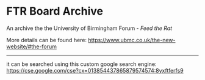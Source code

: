 # FTR Board Archive
An archive the the University of Birmingham Forum - *Feed the Rat*

More details can be found here: https://www.ubmc.co.uk/the-new-website/#the-forum

---

it can be searched using this custom google search engine: https://cse.google.com/cse?cx=013854437865879574574:8yxftferfs9
